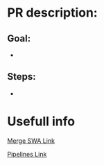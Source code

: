 # PR description: 
## Goal:

- 

## Steps:

- 

# Usefull info
[Merge SWA Link](https://delightful-pond-0b8657103-merge.westeurope.5.azurestaticapps.net)

[Pipelines Link](https://dev.azure.com/bosch-bci/Nx_Foundation/_build?definitionId=5482)
